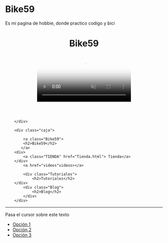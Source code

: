 # Bike59
Es mi pagina de hobbie, donde practico codigo y bici
<!DOCTYPE html>
<html lang="en">
<head>
    <meta charset="UTF-8">
    <meta name="viewport" content="width=device-width, initial-scale=1.0">
    <title>Bike59</title>
    <link href="Styleindex.css" rel="stylesheet"type="text/css" href="estilos.css">
</head>
<body>
    <header>
        <div class="absolute">
            <h1>Bike59</h1>
        </div>
        <video autoplay muted loop class="ELVIDEO"  src="Bicivivo.MP4" poster="img/brand.jpg"> 
            <source src="Bicivivo.MP4" type="video/MP4">
        </video>
    </header>

   <div class="MENU">
    
        </div>

        <div class="caja">
        
            <a class="Bike59">
            <h2>Bike59</h2>
           </a>
        <div> 
            <a class="TIENDA" href="Tienda.html"> Tienda</a>
        </div>
            <a href="videos"videos></a>
       
            <div class="Tutoriales">
                <h2>Tutoriales</h2>
        </div>
            <div class="Blog">
                <h2>Blog</h2>
            </div>
        </div>    
<hr color="black">
                <p id="texto-activo">Pasa el cursor sobre este texto</p>
                <div class="menu-oculto" id="menu">
                    <ul>
                        <li><a href="#">Opción 1</a></li>
                        <li><a href="#">Opción 2</a></li>
                        <li><a href="#">Opción 3</a></li>
                    </ul>
                </div>
    </div>
    
</body>
</html>
